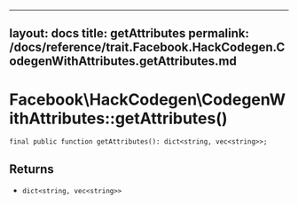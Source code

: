 
***

layout: docs
title: getAttributes
permalink: /docs/reference/trait.Facebook.HackCodegen.CodegenWithAttributes.getAttributes.md
---







# Facebook\\HackCodegen\\CodegenWithAttributes::getAttributes()




``` Hack
final public function getAttributes(): dict<string, vec<string>>;
```




## Returns




- ` dict<string, vec<string>> `